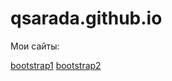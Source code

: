 

# qsarada.github.io
Мои сайты:

[bootstrap1](https://qsarada.github.io/bs1/ "1")
[bootstrap2](https://qsarada.github.io/%D0%BC%D0%BE%D0%B5/waxom.html "2")
